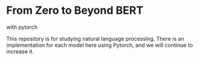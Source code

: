 # From Zero to Beyond BERT
with pytorch

This repository is for studying natural language processing. There is an implementation for each model here using Pytorch, and we will continue to increase it.